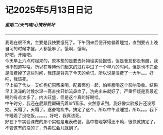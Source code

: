 # 记2025年5月13日日记
##### 星期二/天气晴/心情好转坏

***
我现在很不爽，主要是我快要饿死了。下午回来后便开始躺着睡觉，直到要去上晚自习的时候才醒，人都饿麻了。饿啊，饿啊。  
好吧，开始吧。  
今天早上六点时起来的，原本想的是要去补物理实验报告，但是舍友都没有醒，我也不知道写啥。所以在等待他们起来的过程中过了一个早八的时间。但是也不完全是浪费掉了这些时间，我还是背完了今天的单词。所以说是浪费了一大半。。。好吧，我该死。  
早上搞了舍友一支红枸杞原浆来喝，配着面包一起，怕空腹喝这个影响吸收。结果早上洗澡的时候水温一高直接开始流鼻血了，洗完出来就好了。严重怀疑是我最近喝的有点太多了，内火旺盛，但是这个真的好喝哇。  
中午时分，我还在屁颠屁颠研究着hifi音乐。突然意识到，我好像实验报告还没写完。天塌了，天塌了。遂奋笔疾书，搞定了这个。所以中午没睡觉，所以。。。我下午睡着了没吃饭。。。。。。好吧，我真该死。   
好在下午实验课做的那个实验是电表改装，高中物理学得还不赖，很快就搞定了。  
不管这有的没的了，外卖过会儿就到了。  

